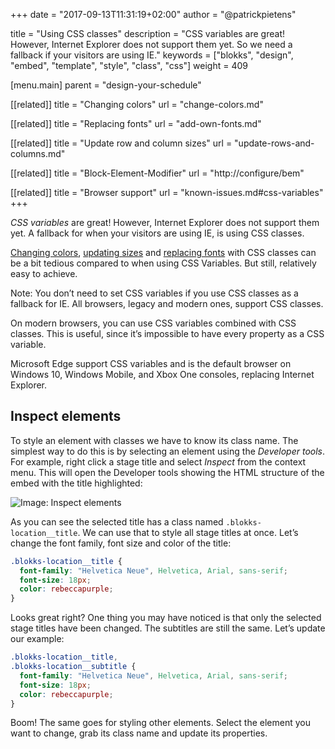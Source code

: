 +++
date            = "2017-09-13T11:31:19+02:00"
author          = "@patrickpietens"

title           = "Using CSS classes"
description     = "CSS variables are great! However, Internet Explorer does not support them yet. So we need a fallback if your visitors are using IE."
keywords        = ["blokks", "design", "embed", "template", "style", "class", "css"]
weight          = 409

[menu.main]
parent          = "design-your-schedule"

[[related]]
title = "Changing colors"
url = "change-colors.md"

[[related]]
title = "Replacing fonts"
url = "add-own-fonts.md"

[[related]]
title = "Update row and column sizes"
url = "update-rows-and-columns.md"

[[related]]
title = "Block-Element-Modifier"
url = "http://configure/bem"

[[related]]
title = "Browser support"
url = "known-issues.md#css-variables"
+++

*CSS variables* are great! However, Internet Explorer does not support them yet. A fallback for when your visitors are using IE, is using CSS classes.

[Changing colors](http://design/colors), [updating sizes](http://design/sizes) and [replacing fonts](http://design/) with CSS classes can be a bit tedious compared to when using CSS Variables. But still, relatively easy to achieve.

<span class='note'>Note: You don’t need to set CSS variables if you use CSS classes as a fallback for IE. All browsers, legacy and modern ones, support CSS classes.</span>

<span class='note'>On modern browsers, you can use CSS variables combined with CSS classes. This is useful, since it’s impossible to have every property as a CSS variable.</span>

<span class='note'>Microsoft Edge support CSS variables and is the default browser on Windows 10, Windows Mobile, and Xbox One consoles, replacing Internet Explorer.</span>

## Inspect elements
To style an element with classes we have to know its class name. The simplest way to do this is by selecting an element using the *Developer tools*. For example, right click a stage title and select *Inspect* from the context menu. This will open the Developer tools showing the HTML structure of the embed with the title highlighted:

![Image: Inspect elements](http://inspect.gif)

As you can see the selected title has a class named `.blokks-location__title`. We can use that to style all stage titles at once. Let’s change the font family, font size and color of the title:

```css
.blokks-location__title {
  font-family: "Helvetica Neue", Helvetica, Arial, sans-serif;
  font-size: 18px;
  color: rebeccapurple;
}
```

Looks great right? One thing you may have noticed is that only the selected stage titles have been changed. The subtitles are still the same. Let’s update our example:

```css
.blokks-location__title,
.blokks-location__subtitle {
  font-family: "Helvetica Neue", Helvetica, Arial, sans-serif;
  font-size: 18px;
  color: rebeccapurple;
}
```

Boom! The same goes for styling other elements. Select the element you want to change, grab its class name and update its properties.